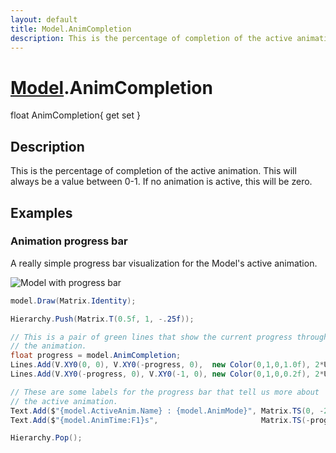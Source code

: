 ```yaml
---
layout: default
title: Model.AnimCompletion
description: This is the percentage of completion of the active animation. This will always be a value between 0-1. If no animation is active, this will be zero.
---
```

# [Model]({{site.url}}/Pages/Reference/Model.html).AnimCompletion

<div class='signature' markdown='1'>
float AnimCompletion{ get set }
</div>

## Description
This is the percentage of completion of the active
animation. This will always be a value between 0-1. If no animation
is active, this will be zero.


## Examples

### Animation progress bar
A really simple progress bar visualization for the Model's active
animation.

![Model with progress bar]({{site.screen_url}}/AnimProgress.jpg)
```csharp
model.Draw(Matrix.Identity);

Hierarchy.Push(Matrix.T(0.5f, 1, -.25f));

// This is a pair of green lines that show the current progress through
// the animation.
float progress = model.AnimCompletion;
Lines.Add(V.XY0(0, 0), V.XY0(-progress, 0),  new Color(0,1,0,1.0f), 2*U.cm);
Lines.Add(V.XY0(-progress, 0), V.XY0(-1, 0), new Color(0,1,0,0.2f), 2*U.cm);

// These are some labels for the progress bar that tell us more about
// the active animation.
Text.Add($"{model.ActiveAnim.Name} : {model.AnimMode}", Matrix.TS(0, -2*U.cm, 0, 3),        TextAlign.TopLeft);
Text.Add($"{model.AnimTime:F1}s",                       Matrix.TS(-progress, 2*U.cm, 0, 3), TextAlign.BottomCenter);

Hierarchy.Pop();
```

